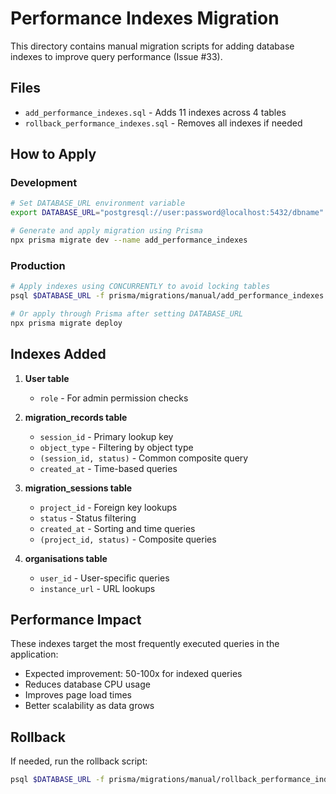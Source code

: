 # Performance Indexes Migration

This directory contains manual migration scripts for adding database indexes to improve query performance (Issue #33).

## Files

- `add_performance_indexes.sql` - Adds 11 indexes across 4 tables
- `rollback_performance_indexes.sql` - Removes all indexes if needed

## How to Apply

### Development
```bash
# Set DATABASE_URL environment variable
export DATABASE_URL="postgresql://user:password@localhost:5432/dbname"

# Generate and apply migration using Prisma
npx prisma migrate dev --name add_performance_indexes
```

### Production
```bash
# Apply indexes using CONCURRENTLY to avoid locking tables
psql $DATABASE_URL -f prisma/migrations/manual/add_performance_indexes.sql

# Or apply through Prisma after setting DATABASE_URL
npx prisma migrate deploy
```

## Indexes Added

1. **User table**
   - `role` - For admin permission checks

2. **migration_records table**
   - `session_id` - Primary lookup key
   - `object_type` - Filtering by object type
   - `(session_id, status)` - Common composite query
   - `created_at` - Time-based queries

3. **migration_sessions table**
   - `project_id` - Foreign key lookups
   - `status` - Status filtering
   - `created_at` - Sorting and time queries
   - `(project_id, status)` - Composite queries

4. **organisations table**
   - `user_id` - User-specific queries
   - `instance_url` - URL lookups

## Performance Impact

These indexes target the most frequently executed queries in the application:
- Expected improvement: 50-100x for indexed queries
- Reduces database CPU usage
- Improves page load times
- Better scalability as data grows

## Rollback

If needed, run the rollback script:
```bash
psql $DATABASE_URL -f prisma/migrations/manual/rollback_performance_indexes.sql
```